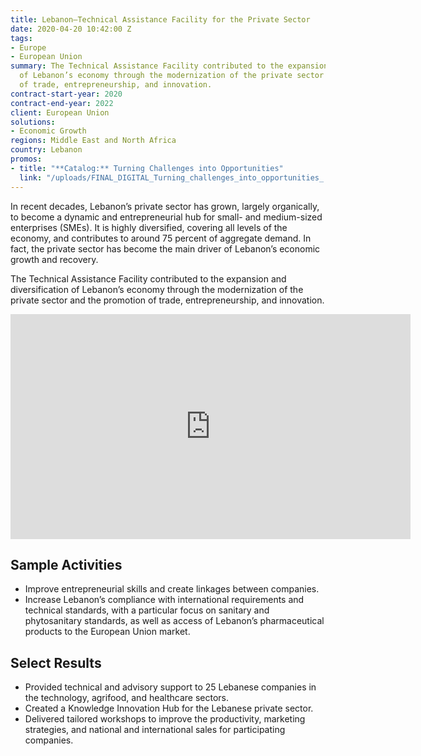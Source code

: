 ```yaml
---
title: Lebanon—Technical Assistance Facility for the Private Sector
date: 2020-04-20 10:42:00 Z
tags:
- Europe
- European Union
summary: The Technical Assistance Facility contributed to the expansion and diversification
  of Lebanon’s economy through the modernization of the private sector and the promotion
  of trade, entrepreneurship, and innovation.
contract-start-year: 2020
contract-end-year: 2022
client: European Union
solutions:
- Economic Growth
regions: Middle East and North Africa
country: Lebanon
promos:
- title: "**Catalog:** Turning Challenges into Opportunities"
  link: "/uploads/FINAL_DIGITAL_Turning_challenges_into_opportunities_.pdf"
---
```


In recent decades, Lebanon’s private sector has grown, largely organically, to become a dynamic and entrepreneurial hub for small- and medium-sized enterprises (SMEs). It is highly diversified, covering all levels of the economy, and contributes to around 75 percent of aggregate demand. In fact, the private sector has become the main driver of Lebanon’s economic growth and recovery.

The Technical Assistance Facility contributed to the expansion and diversification of Lebanon’s economy through the modernization of the private sector and the promotion of trade, entrepreneurship, and innovation.

<iframe src="https://player.vimeo.com/video/779651969?h=54e8ae3a71" width="640" height="360" frameborder="0" allow="autoplay; fullscreen; picture-in-picture" allowfullscreen></iframe>

## Sample Activities

* Improve entrepreneurial skills and create linkages between companies.
* Increase Lebanon’s compliance with international requirements and technical standards, with a particular focus on sanitary and phytosanitary standards, as well as access of Lebanon’s pharmaceutical products to the European Union market.

## Select Results

* Provided technical and advisory support to 25 Lebanese companies in the technology, agrifood, and healthcare sectors.
* Created a Knowledge Innovation Hub for the Lebanese private sector.
* Delivered tailored workshops to improve the productivity, marketing strategies, and national and international sales for participating companies.
